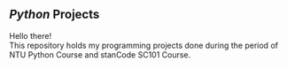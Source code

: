 ## *Python* Projects
Hello there!\
This repository holds my programming projects done during the period of NTU Python Course and stanCode SC101 Course. 
